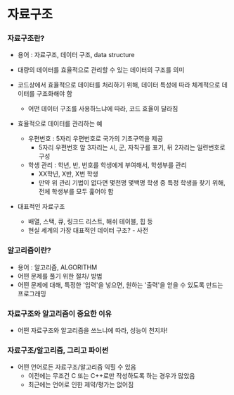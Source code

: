 # 자료구조



### 자료구조란?

- 용어 : 자료구조, 데이터 구조, data structure
- 대량의 데이터를 효율적으로 관리할 수 있는 데이터의 구조를 의미
- 코드상에서 효율적으로 데이터를 처리하기 위해, 데이터 특성에 따라 체계적으로 데이터를 구조화해야 함
  - 어떤 데이터 구조를 사용하느냐에 따라, 코드 효율이 달라짐



- 효율적으로 데이터를 관리하는 예
  - 우편번호 : 5자리 우편번호로 국가의 기초구역을 제공
    - 5자리 우편번호 앞 3자리는 시, 군, 자칙구를 표기, 뒤 2자리는 일련번호로 구성
  - 학생 관리 : 학년, 반, 번호를 학생에게 부여해서, 학생부를 관리
    - XX학년, X반, X번 학생
    - 만약 위 관리 기법이 없다면 몇천명 몇백명 학생 중 특정 학생을 찾기 위해, 전체 학생부를 모두 훑어야 함
- 대표적인 자료구조
  - 배열, 스택, 큐, 링크드 리스트, 해쉬 테이블, 힙 등
  - 현실 세계의 가장 대표적인 데이터 구조? - 사전



### 알고리즘이란?

- 용어 : 알고리즘, ALGORITHM
- 어떤 문제를 풀기 위한 절차/ 방법
- 어떤 문제에 대해, 특정한 '입력'을 넣으면, 원하는 '출력'을 얻을 수 있도록 만드는 프로그래밍



### 자료구조와 알고리즘이 중요한 이유

- 어떤 자료구조와 알고리즘을 쓰느냐에 따라, 성능이 천지차!



### 자료구조/알고리즘, 그리고 파이썬

- 어떤 언어로든 자료구조/알고리즘 익힐 수 있음
  - 이전에는 무조건 C 또는 C++로만 작성하도록 하는 경우가 많았음
  - 최근에는 언어로 인한 제약/평가는 없어짐

